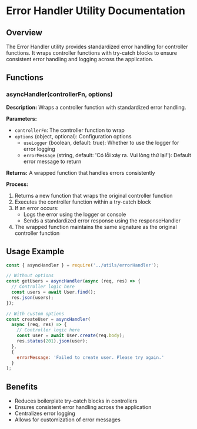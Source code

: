# Error Handler Utility Documentation

## Overview
The Error Handler utility provides standardized error handling for controller functions. It wraps controller functions with try-catch blocks to ensure consistent error handling and logging across the application.

## Functions

### asyncHandler(controllerFn, options)
**Description:** Wraps a controller function with standardized error handling.

**Parameters:**
- `controllerFn`: The controller function to wrap
- `options` (object, optional): Configuration options
  - `useLogger` (boolean, default: true): Whether to use the logger for error logging
  - `errorMessage` (string, default: 'Có lỗi xảy ra. Vui lòng thử lại!'): Default error message to return

**Returns:** A wrapped function that handles errors consistently

**Process:**
1. Returns a new function that wraps the original controller function
2. Executes the controller function within a try-catch block
3. If an error occurs:
   - Logs the error using the logger or console
   - Sends a standardized error response using the responseHandler
4. The wrapped function maintains the same signature as the original controller function

## Usage Example
```javascript
const { asyncHandler } = require('../utils/errorHandler');

// Without options
const getUsers = asyncHandler(async (req, res) => {
  // Controller logic here
  const users = await User.find();
  res.json(users);
});

// With custom options
const createUser = asyncHandler(
  async (req, res) => {
    // Controller logic here
    const user = await User.create(req.body);
    res.status(201).json(user);
  },
  { 
    errorMessage: 'Failed to create user. Please try again.' 
  }
);
```

## Benefits
- Reduces boilerplate try-catch blocks in controllers
- Ensures consistent error handling across the application
- Centralizes error logging
- Allows for customization of error messages